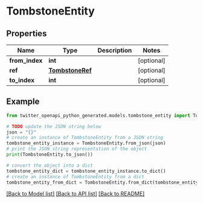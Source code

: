 # TombstoneEntity


## Properties

Name | Type | Description | Notes
------------ | ------------- | ------------- | -------------
**from_index** | **int** |  | [optional] 
**ref** | [**TombstoneRef**](TombstoneRef.md) |  | [optional] 
**to_index** | **int** |  | [optional] 

## Example

```python
from twitter_openapi_python_generated.models.tombstone_entity import TombstoneEntity

# TODO update the JSON string below
json = "{}"
# create an instance of TombstoneEntity from a JSON string
tombstone_entity_instance = TombstoneEntity.from_json(json)
# print the JSON string representation of the object
print(TombstoneEntity.to_json())

# convert the object into a dict
tombstone_entity_dict = tombstone_entity_instance.to_dict()
# create an instance of TombstoneEntity from a dict
tombstone_entity_from_dict = TombstoneEntity.from_dict(tombstone_entity_dict)
```
[[Back to Model list]](../README.md#documentation-for-models) [[Back to API list]](../README.md#documentation-for-api-endpoints) [[Back to README]](../README.md)


